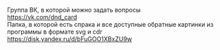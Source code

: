 Группа ВК, в которой можно задать вопросы<br>
https://vk.com/dnd_card<br>
Папка, в которой есть спрака и все доступные обратные картинки из программы в формате svg и cdr<br>
https://disk.yandex.ru/d/bFuGOO1XBxZU9w<br>
